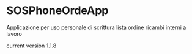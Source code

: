 # SOSPhoneOrdeApp
Applicazione per uso personale di scrittura lista ordine ricambi interni a lavoro

current version 1.1.8
